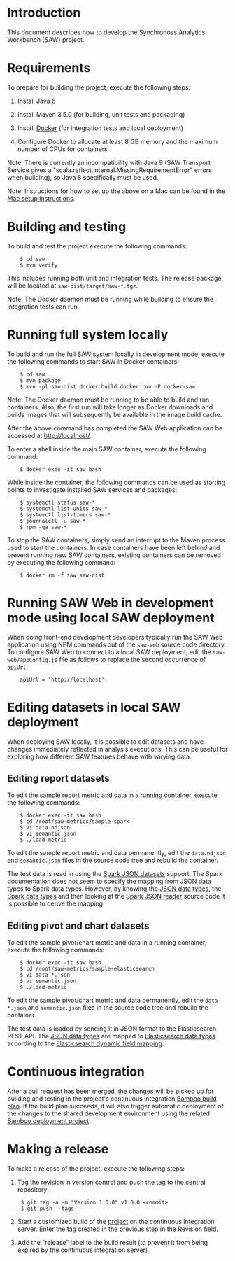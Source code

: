 # Introduction

This document describes how to develop the Synchronoss Analytics
Workbench (SAW) project.

# Requirements

To prepare for building the project, execute the following steps:

1. Install Java 8

2. Install Maven 3.5.0 (for building, unit tests and packaging)

3. Install [Docker] (for integration tests and local deployment)

4. Configure Docker to allocate at least 8 GB memory and the maximum
   number of CPUs for containers

Note: There is currently an incompatibility with Java 9 (SAW Transport
Service gives a "scala.reflect.internal.MissingRequirementError"
errors when building), so Java 8 specifically must be used.

Note: Instructions for how to set up the above on a Mac can be found
in the [Mac setup instructions](development-mac.md).

[Docker]: https://www.docker.com/community-edition

# Building and testing

To build and test the project execute the following commands:

        $ cd saw
        $ mvn verify

This includes running both unit and integration tests.  The release
package will be located at `saw-dist/target/saw-*.tgz`.

Note: The Docker daemon must be running while building to ensure the
integration tests can run.

# Running full system locally

To build and run the full SAW system locally in development mode,
execute the following commands to start SAW in Docker containers:

        $ cd saw
        $ mvn package
        $ mvn -pl saw-dist docker:build docker:run -P docker-saw

Note: The Docker daemon must be running to be able to build and run
containers.  Also, the first run will take longer as Docker downloads
and builds images that will subsequently be available in the image
build cache.

After the above command has completed the SAW Web application can be
accessed at [http://localhost/](http://localhost/).

To enter a shell inside the main SAW container, execute the following
command:

        $ docker exec -it saw bash

While inside the container, the following commands can be used as
starting points to investigate installed SAW services and packages:

        $ systemctl status saw-*
        $ systemctl list-units saw-*
        $ systemctl list-timers saw-*
        $ journalctl -u saw-*
        $ rpm -qa saw-*

To stop the SAW containers, simply send an interrupt to the Maven
process used to start the containers.  In case containers have been
left behind and prevent running new SAW containers, existing
containers can be removed by executing the following command:

        $ docker rm -f saw saw-dist

# Running SAW Web in development mode using local SAW deployment

When doing front-end development developers typically run the SAW Web
application using NPM commands out of the `saw-web` source code
directory.  To configure SAW Web to connect to a local SAW deployment,
edit the `saw-web/appConfig.js` file as follows to replace the second
occurrence of `apiUrl`:

        apiUrl = 'http://localhost';

# Editing datasets in local SAW deployment

When deploying SAW locally, it is possible to edit datasets and have
changes immediately reflected in analysis executions.  This can be
useful for exploring how different SAW features behave with varying
data. 

## Editing report datasets

To edit the sample report metric and data in a running container,
execute the following commands:

        $ docker exec -it saw bash
        $ cd /root/saw-metrics/sample-spark
        $ vi data.ndjson
        $ vi semantic.json
        $ ./load-metric

To edit the sample report metric and data permanently, edit the
`data.ndjson` and `semantic.json` files in the source code tree and
rebuild the container.

The test data is read in using the [Spark JSON datasets] support.  The
Spark documentation does not seem to specify the mapping from JSON
data types to Spark data types.  However, by knowing the [JSON data
types], the [Spark data types] and then looking at the [Spark JSON
reader] source code it is possible to derive the mapping.

[Spark JSON datasets]: https://spark.apache.org/docs/2.1.2/sql-programming-guide.html#json-datasets
[JSON data types]: https://tools.ietf.org/html/rfc7159#section-3
[Spark data types]: http://spark.apache.org/docs/2.1.2/sql-programming-guide.html#data-types
[Spark JSON reader]: https://github.com/apache/spark/blob/branch-2.1/sql/catalyst/src/main/scala/org/apache/spark/sql/catalyst/json/JacksonParser.scala

## Editing pivot and chart datasets

To edit the sample pivot/chart metric and data in a running container,
execute the following commands:

        $ docker exec -it saw bash
        $ cd /root/saw-metrics/sample-elasticsearch
        $ vi data-*.json
        $ vi semantic.json
        $ ./load-metric

To edit the sample pivot/chart metric and data permanently, edit the
`data-*.json` and `semantic.json` files in the source code tree and
rebuild the container.

The test data is loaded by sending it in JSON format to the
Elasticsearch REST API.  The [JSON data types] are mapped to
[Elasticsearch data types] according to the [Elasticsearch dynamic
field mapping].

[JSON data types]: https://tools.ietf.org/html/rfc7159#section-3
[Elasticsearch data types]: https://www.elastic.co/guide/en/elasticsearch/reference/5.2/mapping-types.html
[Elasticsearch dynamic field mapping]: https://www.elastic.co/guide/en/elasticsearch/reference/5.2/dynamic-field-mapping.html

# Continuous integration

After a pull request has been merged, the changes will be picked up
for building and testing in the project's continuous integration
[Bamboo build plan].  If the build plan succeeds, it will also trigger
automatic deployment of the changes to the shared development
environment using the related [Bamboo deployment project].

[Bamboo build plan]: https://bamboo.synchronoss.net:8443/browse/BDA-BDASAW
[Bamboo deployment project]: https://bamboo.synchronoss.net:8443/browse/BDA-BDASAW/deployments

# Making a release

To make a release of the project, execute the following steps:

1. Tag the revision in version control and push the tag to the central
   repository:

        $ git tag -a -m "Version 1.0.0" v1.0.0 <commit>
        $ git push --tags

2. Start a customized build of the [project] on the continuous
   integration server.  Enter the tag created in the previous step in
   the Revision field.

3. Add the "release" label to the build result (to prevent it from
   being expired by the continuous integration server)

[project]: https://bamboo.synchronoss.net:8443/browse/BDA-BDASAW

